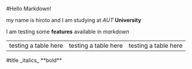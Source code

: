 #Hello Markdown!

my name is hiroto and I am studying at _AUT_ **University**

I am testing some **features** available in _markdown_ 

<table>
  <tr><td>testing a table here</td><td>testing a table here</td><td>testing a table here</td></tr>
</table>
#title
_italics_ **bold**
